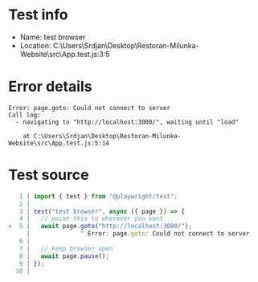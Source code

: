 # Test info

- Name: test browser
- Location: C:\Users\Srdjan\Desktop\Restoran-Milunka-Website\src\App.test.js:3:5

# Error details

```
Error: page.goto: Could not connect to server
Call log:
  - navigating to "http://localhost:3000/", waiting until "load"

    at C:\Users\Srdjan\Desktop\Restoran-Milunka-Website\src\App.test.js:5:14
```

# Test source

```ts
   1 | import { test } from "@playwright/test";
   2 |
   3 | test("test browser", async ({ page }) => {
   4 |   // point this to wherever you want
>  5 |   await page.goto("http://localhost:3000/");
     |              ^ Error: page.goto: Could not connect to server
   6 |
   7 |   // keep browser open
   8 |   await page.pause();
   9 | });
  10 |
```